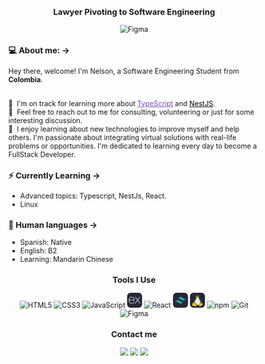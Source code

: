 <!-- <div align="center">
<img src="https://readme-typing-svg.herokuapp.com?font=Fira+Code&duration=2000&pause=1000&color=FFFFFFF3&background=1F2A35&center=true&vCenter=true&multiline=true&random=false&width=435&height=70&lines=Hello+%F0%9F%91%8B%2C+I'm+Nelson+Enrique.;+%40nechodev" alt="Hello, I'm Nelson Enrique" />
</div>
<hr> -->
<h3 align="center">Lawyer Pivoting to Software Engineering</h3>

<div align="center">
<img src="https://komarev.com/ghpvc/?username=nechodev" title="Figma" alt="Figma" width="95" height="20" />
</div>

### 💻 About me: ->
<p aligh="left">
  <p>Hey there, welcome! I'm Nelson, a Software Engineering Student from <b>Colombia</b>.</p></br>  
  🌱 &nbsp;I'm on track for learning more about <a style="color:#764ABC" href="https://www.typescriptlang.org/" target="_blank"><u>TypeScript</u></a> and <a style="color:#000000" href="https://nestjs.com/" target="_blank"><u>NestJS</u></a>.</br> 
  💬 &nbsp;Feel free to reach out to me for consulting, volunteering or just for some interesting discussion. <br>
  📎 &nbsp;I enjoy learning about new technologies to improve myself and help others. I'm passionate about integrating virtual solutions with real-life problems or opportunities. I'm dedicated to learning every day to become a FullStack Developer.
</p>

### ⚡ Currently Learning ->
- Advanced topics: Typescript, NestJs, React.
- Linux

### 💬 Human languages ->
- Spanish: Native
- English: B2
- Learning: Mandarin Chinese

<!--- Tools i use V1--->
<div align="center">
  <h3>Tools I Use</h3>
    <img src="https://cdn.jsdelivr.net/gh/devicons/devicon/icons/html5/html5-original.svg" title="HTML5" alt="HTML5" width="30" height="30"/>
    <img src="https://cdn.jsdelivr.net/gh/devicons/devicon/icons/css3/css3-original.svg" title="CSS3" alt="CSS3" width="30" height="30"/>
    <img src="https://cdn.jsdelivr.net/gh/devicons/devicon/icons/javascript/javascript-original.svg" title="JavaScript" alt="JavaScript" width="30" height="30"/>
    <img src="https://github.com/tandpfun/skill-icons/raw/main/icons/ExpressJS-Dark.svg" title="Express" alt="express" width="30" height="30"/>
    <img src="https://cdn.jsdelivr.net/gh/devicons/devicon/icons/react/react-original.svg" title="React" alt="React" width="30" height="30"/>
    <img src="https://github.com/tandpfun/skill-icons/raw/main/icons/TailwindCSS-Dark.svg" title="tailwindcss" alt="tailwindcss" width="30" height="30"/>    
    <img src="https://github.com/tandpfun/skill-icons/raw/main/icons/Linux-Dark.svg" title="Linux" alt="Linux" width="30" height="30"/>
<!--     <img src="https://github.com/tandpfun/skill-icons/raw/main/icons/NeoVim-Dark.svg" title="Neovim" alt="Neovim" width="30" height="30"/> -->
    <img src="https://cdn.jsdelivr.net/gh/devicons/devicon/icons/npm/npm-original-wordmark.svg" title="npm" alt="npm" width="30" height="30"/>
    <img src="https://cdn.jsdelivr.net/gh/devicons/devicon/icons/git/git-original.svg" title="Git" alt="Git" width="30" height="30"/>
    <img src="https://cdn.jsdelivr.net/gh/devicons/devicon/icons/figma/figma-original.svg" title="Figma" alt="Figma" width="30" height="30" />
</div>


<!--- Tools i use V2--->
<!---
<div align="center">
  <h3>Tools I Use</h3>
  <img src="https://skillicons.dev/icons?i=html,css,js,ts,nodejs,express,nestjs,git,react,figma,npm,mongodb,postgres,linux,neovim,"  height="70" />
kali,bash, vscode,vercel,notion,tailwind
</div> --->

<div align="center">
    <h3>Contact me</h3>
  <a href="https://www.instagram.com/nechodev/" target="_blank"><img src="https://img.shields.io/badge/-Instagram-%23E4405F?style=for-the-badge&logo=instagram&logoColor=white" target="_blank"></a>
  <a href="https://www.linkedin.com/in/abogadatos/" target="_blank"><img src="https://img.shields.io/badge/-LinkedIn-%230077B5?style=for-the-badge&logo=linkedin&logoColor=white" target="_blank"></a> 
  <a href="https://twitter.com/abogadatos"><img src="https://img.shields.io/badge/-Twitter-%1DA1F2?style=for-the-badge&logo=twitter&logoColor=white&color=1DA1F2" target="_blank"></a>
<!--   <a href="mailto:nechowork@outlook.com"><img src="https://img.shields.io/badge/-Gmail-%23333?style=for-the-badge&logo=gmail&logoColor=white&color=red" target="_blank"></a> -->
</div>

<!---
nechoarias/nechoarias is a ✨ special ✨ repository because its `README.md` (this file) appears on your GitHub profile.
You can click the Preview link to take a look at your changes.
--->
